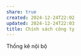 ```yaml
---
share: true
created: 2024-12-24T22:02
updated: 2024-12-24T22:03
title: Chính sách công ty
---
```


Thống kê nội bộ